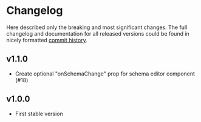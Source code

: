 # Changelog

Here described only the breaking and most significant changes. The full changelog and documentation for all released versions could be found in nicely formatted [commit history](https://github.com/frictionlessdata/components/commits/main).

## v1.1.0

- Create optional "onSchemaChange" prop for schema editor component (#18)

## v1.0.0

- First stable version
